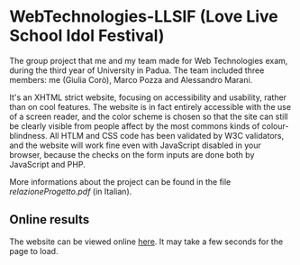 # WebTechnologies-LLSIF (Love Live School Idol Festival)
The group project that me and my team made for Web Technologies exam, during the third year of University in Padua. The team included three members: me (Giulia Corò), Marco Pozza and Alessandro Marani. 

It's an XHTML strict website, focusing on accessibility and usability, rather than on cool features. The website is in fact entirely accessible with the use of a screen reader, and the color scheme is chosen so that the site can still be clearly visible from people affect by the most commons kinds of colour-blindness. 
All HTLM and CSS code has been validated by W3C validators, and the website will work fine even with JavaScript disabled in your browser, because the checks on the form inputs are done both by JavaScript and PHP. 

More informations about the project can be found in the file _relazioneProgetto.pdf_ (in Italian).

## Online results 
The website can be viewed online [here](https://tecweb-project-llsif.herokuapp.com/). It may take a few seconds for the page to load.

